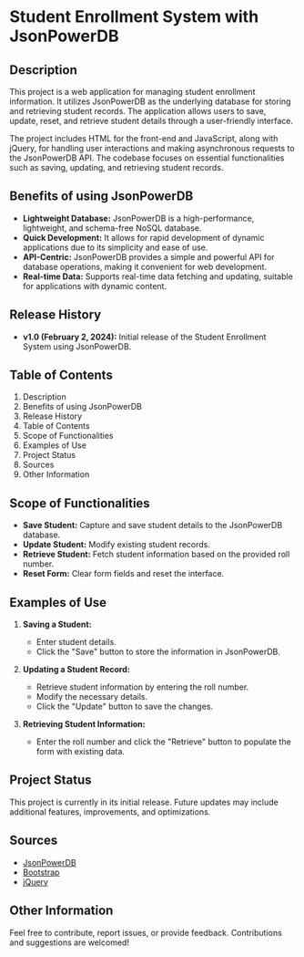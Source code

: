 # Student Enrollment System with JsonPowerDB

## Description

This project is a web application for managing student enrollment information. It utilizes JsonPowerDB as the underlying database for storing and retrieving student records. The application allows users to save, update, reset, and retrieve student details through a user-friendly interface.

The project includes HTML for the front-end and JavaScript, along with jQuery, for handling user interactions and making asynchronous requests to the JsonPowerDB API. The codebase focuses on essential functionalities such as saving, updating, and retrieving student records.

## Benefits of using JsonPowerDB

- **Lightweight Database:** JsonPowerDB is a high-performance, lightweight, and schema-free NoSQL database.
- **Quick Development:** It allows for rapid development of dynamic applications due to its simplicity and ease of use.
- **API-Centric:** JsonPowerDB provides a simple and powerful API for database operations, making it convenient for web development.
- **Real-time Data:** Supports real-time data fetching and updating, suitable for applications with dynamic content.

## Release History

- **v1.0 (February 2, 2024):** Initial release of the Student Enrollment System using JsonPowerDB.

## Table of Contents

1. Description
2. Benefits of using JsonPowerDB
3. Release History
4. Table of Contents
5. Scope of Functionalities
6. Examples of Use
7. Project Status
8. Sources
9. Other Information

## Scope of Functionalities

- **Save Student:** Capture and save student details to the JsonPowerDB database.
- **Update Student:** Modify existing student records.
- **Retrieve Student:** Fetch student information based on the provided roll number.
- **Reset Form:** Clear form fields and reset the interface.

## Examples of Use

1. **Saving a Student:**
   - Enter student details.
   - Click the "Save" button to store the information in JsonPowerDB.

2. **Updating a Student Record:**
   - Retrieve student information by entering the roll number.
   - Modify the necessary details.
   - Click the "Update" button to save the changes.

3. **Retrieving Student Information:**
   - Enter the roll number and click the "Retrieve" button to populate the form with existing data.

## Project Status

This project is currently in its initial release. Future updates may include additional features, improvements, and optimizations.

## Sources

- [JsonPowerDB](http://login2explore.com/jpdb/)
- [Bootstrap](https://getbootstrap.com/)
- [jQuery](https://jquery.com/)

## Other Information

Feel free to contribute, report issues, or provide feedback. Contributions and suggestions are welcomed!
